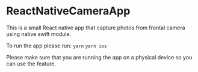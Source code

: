 # ReactNativeCameraApp
This is a small React native app that capture photos from frontal camera using native swift module.

To run the app please run:
``yarn``
``yarn ios``

Please make sure that you are running the app on a physical device so you can use the feature.
